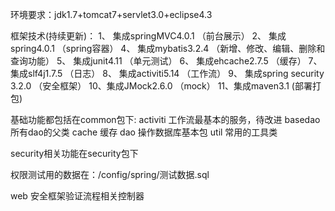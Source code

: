 环境要求：jdk1.7+tomcat7+servlet3.0+eclipse4.3

框架技术(持续更新)：
1、 集成springMVC4.0.1          （前台展示）
2、 集成spring4.0.1             （spring容器）
4、 集成mybatis3.2.4            （新增、修改、编辑、删除和查询功能）
5、 集成junit4.11               （单元测试）
6、 集成ehcache2.7.5            （缓存）
7、 集成slf4j1.7.5              （日志）
8、 集成activiti5.14            （工作流）
9、 集成spring security 3.2.0   （安全框架）
10、集成JMock2.6.0			    （mock）
11、集成maven3.1				 (部署打包)

基础功能都包括在common包下:
activiti    工作流最基本的服务，待改进
basedao		所有dao的父类
cache       缓存
dao         操作数据库基本包
util		常用的工具类


security相关功能在security包下

权限测试用的数据在：/config/spring/测试数据.sql

web		               安全框架验证流程相关控制器
